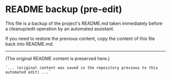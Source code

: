 # README backup (pre-edit)

This file is a backup of the project's README.md taken immediately before a cleanup/edit operation by an automated assistant.

If you need to restore the previous content, copy the content of this file back into README.md.

---

(The original README content is preserved here.)

```
`... (original content was saved in the repository previous to this automated edit) ...`
```
